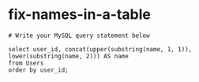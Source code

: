 
  # fix-names-in-a-table

  ```mysql
  # Write your MySQL query statement below

select user_id, concat(upper(substring(name, 1, 1)), lower(substring(name, 2))) AS name
from Users
order by user_id;

  ```
  